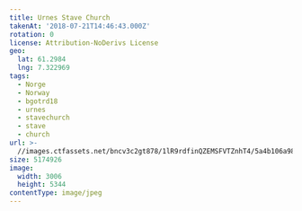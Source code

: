 ```yaml
---
title: Urnes Stave Church
takenAt: '2018-07-21T14:46:43.000Z'
rotation: 0
license: Attribution-NoDerivs License
geo:
  lat: 61.2984
  lng: 7.322969
tags:
  - Norge
  - Norway
  - bgotrd18
  - urnes
  - stavechurch
  - stave
  - church
url: >-
  //images.ctfassets.net/bncv3c2gt878/1lR9rdfinQZEMSFVTZnhT4/5a4b106a98fb085757f8b3e7bb323996/urnes-stave-church_29989981978_o
size: 5174926
image:
  width: 3006
  height: 5344
contentType: image/jpeg
---
```


